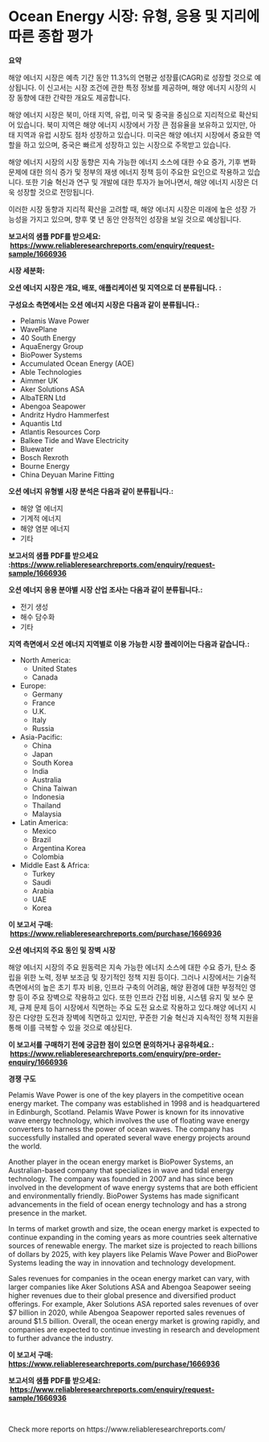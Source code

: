 <p><h1>Ocean Energy 시장: 유형, 응용 및 지리에 따른 종합 평가</h1></p><p><strong>요약</strong></p>
<p><p>해양 에너지 시장은 예측 기간 동안 11.3%의 연평균 성장률(CAGR)로 성장할 것으로 예상됩니다. 이 신고서는 시장 조건에 관한 특정 정보를 제공하며, 해양 에너지 시장의 시장 동향에 대한 간략한 개요도 제공합니다. </p><p>해양 에너지 시장은 북미, 아태 지역, 유럽, 미국 및 중국을 중심으로 지리적으로 확산되어 있습니다. 북미 지역은 해양 에너지 시장에서 가장 큰 점유율을 보유하고 있지만, 아태 지역과 유럽 시장도 점차 성장하고 있습니다. 미국은 해양 에너지 시장에서 중요한 역할을 하고 있으며, 중국은 빠르게 성장하고 있는 시장으로 주목받고 있습니다.</p><p>해양 에너지 시장의 시장 동향은 지속 가능한 에너지 소스에 대한 수요 증가, 기후 변화 문제에 대한 의식 증가 및 정부의 재생 에너지 정책 등이 주요한 요인으로 작용하고 있습니다. 또한 기술 혁신과 연구 및 개발에 대한 투자가 늘어나면서, 해양 에너지 시장은 더욱 성장할 것으로 전망됩니다.</p><p>이러한 시장 동향과 지리적 확산을 고려할 때, 해양 에너지 시장은 미래에 높은 성장 가능성을 가지고 있으며, 향후 몇 년 동안 안정적인 성장을 보일 것으로 예상됩니다.</p></p>
<p><strong>보고서의 샘플 PDF를 받으세요: &nbsp;<a href="https://www.reliableresearchreports.com/enquiry/request-sample/1666936">https://www.reliableresearchreports.com/enquiry/request-sample/1666936</a></strong></p>
<p><strong>시장 세분화:</strong></p>
<p><strong> 오션 에너지 시장은 개요, 배포, 애플리케이션 및 지역으로 더 분류됩니다. :</strong></p>
<p><strong>구성요소 측면에서는 오션 에너지 시장은 다음과 같이 분류됩니다.:</strong></p>
<p><ul><li>Pelamis Wave Power</li><li>WavePlane</li><li>40 South Energy</li><li>AquaEnergy Group</li><li>BioPower Systems</li><li>Accumulated Ocean Energy (AOE)</li><li>Able Technologies</li><li>Aimmer UK</li><li>Aker Solutions ASA</li><li>AlbaTERN Ltd</li><li>Abengoa Seapower</li><li>Andritz Hydro Hammerfest</li><li>Aquantis Ltd</li><li>Atlantis Resources Corp</li><li>Balkee Tide and Wave Electricity</li><li>Bluewater</li><li>Bosch Rexroth</li><li>Bourne Energy</li><li>China Deyuan Marine Fitting</li></ul></p>
<p><strong> 오션 에너지 유형별 시장 분석은 다음과 같이 분류됩니다.:</strong></p>
<p><ul><li>해양 열 에너지</li><li>기계적 에너지</li><li>해양 염분 에너지</li><li>기타</li></ul></p>
<p><strong>보고서의 샘플 PDF를 받으세요 :<a href="https://www.reliableresearchreports.com/enquiry/request-sample/1666936">https://www.reliableresearchreports.com/enquiry/request-sample/1666936</a></strong></p>
<p><strong> 오션 에너지 응용 분야별 시장 산업 조사는 다음과 같이 분류됩니다.:</strong></p>
<p><ul><li>전기 생성</li><li>해수 담수화</li><li>기타</li></ul></p>
<p><strong>지역 측면에서 오션 에너지 지역별로 이용 가능한 시장 플레이어는 다음과 같습니다.:</strong></p>
<p><ul>
    <li>
        North America:
        <ul>
            <li>United States</li>
            <li>Canada</li>
        </ul>
    </li>
    <li>
        Europe:
        <ul>
            <li>Germany</li>
            <li>France</li>
            <li>U.K.</li>
            <li>Italy</li>
            <li>Russia</li>
        </ul>
    </li>
    <li>
        Asia-Pacific:
        <ul>
            <li>China</li>
            <li>Japan</li>
            <li>South Korea</li>
            <li>India</li>
            <li>Australia</li>
            <li>China Taiwan</li>
            <li>Indonesia</li>
            <li>Thailand</li>
            <li>Malaysia</li>
        </ul>
    </li>
    <li>
        Latin America:
        <ul>
            <li>Mexico</li>
            <li>Brazil</li>
            <li>Argentina Korea</li>
            <li>Colombia</li>
        </ul>
    </li>
    <li>
        Middle East & Africa:
        <ul>
            <li>Turkey</li>
            <li>Saudi</li>
            <li>Arabia</li>
            <li>UAE</li>
            <li>Korea</li>
        </ul>
    </li>
    </ul></p>
<p><strong>이 보고서 구매: &nbsp;<a href="https://www.reliableresearchreports.com/purchase/1666936">https://www.reliableresearchreports.com/purchase/1666936</a></strong></p>
<p><strong>오션 에너지의 주요 동인 및 장벽 시장</strong></p>
<p><p>해양 에너지 시장의 주요 원동력은 지속 가능한 에너지 소스에 대한 수요 증가, 탄소 중립을 위한 노력, 정부 보조금 및 장기적인 정책 지원 등이다. 그러나 시장에서는 기술적 측면에서의 높은 초기 투자 비용, 인프라 구축의 어려움, 해양 환경에 대한 부정적인 영향 등이 주요 장벽으로 작용하고 있다. 또한 인프라 간접 비용, 시스템 유지 및 보수 문제, 규제 문제 등이 시장에서 직면하는 주요 도전 요소로 작용하고 있다.해양 에너지 시장은 다양한 도전과 장벽에 직면하고 있지만, 꾸준한 기술 혁신과 지속적인 정책 지원을 통해 이를 극복할 수 있을 것으로 예상된다.</p></p>
<p><strong>이 보고서를 구매하기 전에 궁금한 점이 있으면 문의하거나 공유하세요.: &nbsp;<a href="https://www.reliableresearchreports.com/enquiry/pre-order-enquiry/1666936">https://www.reliableresearchreports.com/enquiry/pre-order-enquiry/1666936</a></strong></p>
<p><strong>경쟁 구도</strong></p>
<p><p>Pelamis Wave Power is one of the key players in the competitive ocean energy market. The company was established in 1998 and is headquartered in Edinburgh, Scotland. Pelamis Wave Power is known for its innovative wave energy technology, which involves the use of floating wave energy converters to harness the power of ocean waves. The company has successfully installed and operated several wave energy projects around the world.</p><p>Another player in the ocean energy market is BioPower Systems, an Australian-based company that specializes in wave and tidal energy technology. The company was founded in 2007 and has since been involved in the development of wave energy systems that are both efficient and environmentally friendly. BioPower Systems has made significant advancements in the field of ocean energy technology and has a strong presence in the market.</p><p>In terms of market growth and size, the ocean energy market is expected to continue expanding in the coming years as more countries seek alternative sources of renewable energy. The market size is projected to reach billions of dollars by 2025, with key players like Pelamis Wave Power and BioPower Systems leading the way in innovation and technology development.</p><p>Sales revenues for companies in the ocean energy market can vary, with larger companies like Aker Solutions ASA and Abengoa Seapower seeing higher revenues due to their global presence and diversified product offerings. For example, Aker Solutions ASA reported sales revenues of over $7 billion in 2020, while Abengoa Seapower reported sales revenues of around $1.5 billion. Overall, the ocean energy market is growing rapidly, and companies are expected to continue investing in research and development to further advance the industry.</p></p>
<p><strong>이 보고서 구매: &nbsp; <a href="https://www.reliableresearchreports.com/purchase/1666936">https://www.reliableresearchreports.com/purchase/1666936</a></strong></p>
<p><strong>보고서의 샘플 PDF를 받으세요: &nbsp;<a href="https://www.reliableresearchreports.com/enquiry/request-sample/1666936">https://www.reliableresearchreports.com/enquiry/request-sample/1666936</a></strong><strong></strong></p>
<p>&nbsp;</p>
<p>Check more reports on https://www.reliableresearchreports.com/</p>